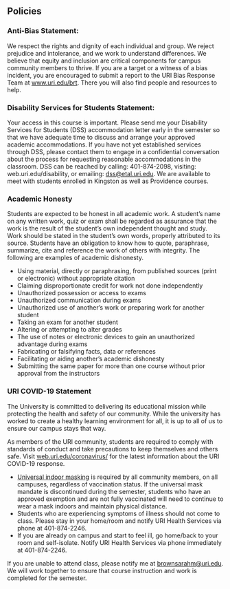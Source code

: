 ## Policies


### Anti-Bias  Statement:

We respect the rights and dignity of each individual and group. We reject prejudice and intolerance, and we work to understand differences. We believe that equity and inclusion are critical components for campus community members to thrive. If you are a target or a witness of a bias incident, you are encouraged to submit a report to the URI Bias Response Team at www.uri.edu/brt. There you will also find people and resources to help.



### Disability Services for Students Statement:

 Your access in this course is important. Please send me your Disability Services for Students (DSS) accommodation letter early in the semester so that we have adequate time to discuss and arrange your approved academic accommodations. If you have not yet established services through DSS, please contact them to engage in a confidential conversation about the process for requesting reasonable accommodations in the classroom. DSS can be reached by calling: 401-874-2098, visiting: web.uri.edu/disability, or emailing: dss@etal.uri.edu.  We are available to meet with students enrolled in Kingston as well as Providence courses.





### Academic Honesty

Students are expected to be honest in all academic work. A student’s name on any written work, quiz or exam shall be regarded as assurance that the work is the result of the student’s own independent thought and study. Work should be stated in the student’s own words, properly attributed to its source.   Students have an obligation to know how to quote, paraphrase, summarize, cite and reference the work of others with integrity. The following are examples of academic dishonesty.



- Using material, directly or paraphrasing, from published sources (print or electronic) without appropriate citation
- Claiming disproportionate credit for work not done independently
- Unauthorized possession or access to exams
- Unauthorized communication during exams
- Unauthorized use of another’s work or preparing work for another student
- Taking an exam for another student
- Altering or attempting to alter grades
- The use of notes or electronic devices to gain an unauthorized advantage during exams
- Fabricating or falsifying facts, data or references
- Facilitating or aiding another’s academic dishonesty
- Submitting the same paper for more than one course without prior approval from the instructors


### URI COVID-19 Statement

The University is committed to delivering its educational mission while protecting the health and safety of our community. While the university has worked to create a healthy learning environment for all, it is up to all of us to ensure our campus stays that way.

As members of the URI community, students are required to comply with standards of conduct and take precautions to keep themselves and others safe. Visit [web.uri.edu/coronavirus/](https://web.uri.edu/coronavirus/) for the latest information about the URI COVID-19 response.

- [Universal indoor masking](https://web.uri.edu/coronavirus/2021/08/12/university-to-follow-indoor-universal-masking-on-campus/) is required by all community members, on all campuses, regardless of vaccination status. If the universal mask mandate is discontinued during the semester, students who have an approved exemption and are not fully vaccinated will need to continue to wear a mask indoors and maintain physical distance.  
- Students who are experiencing symptoms of illness should not come to class.  Please stay in your home/room and notify URI Health Services via phone at 401-874-2246.
- If you are already on campus and start to feel ill, go home/back to your room and self-isolate. Notify URI Health Services via phone immediately at 401-874-2246.


If you are unable to attend class, please notify me at brownsarahm@uri.edu. We will work together to ensure that course instruction and work is completed for the semester.
